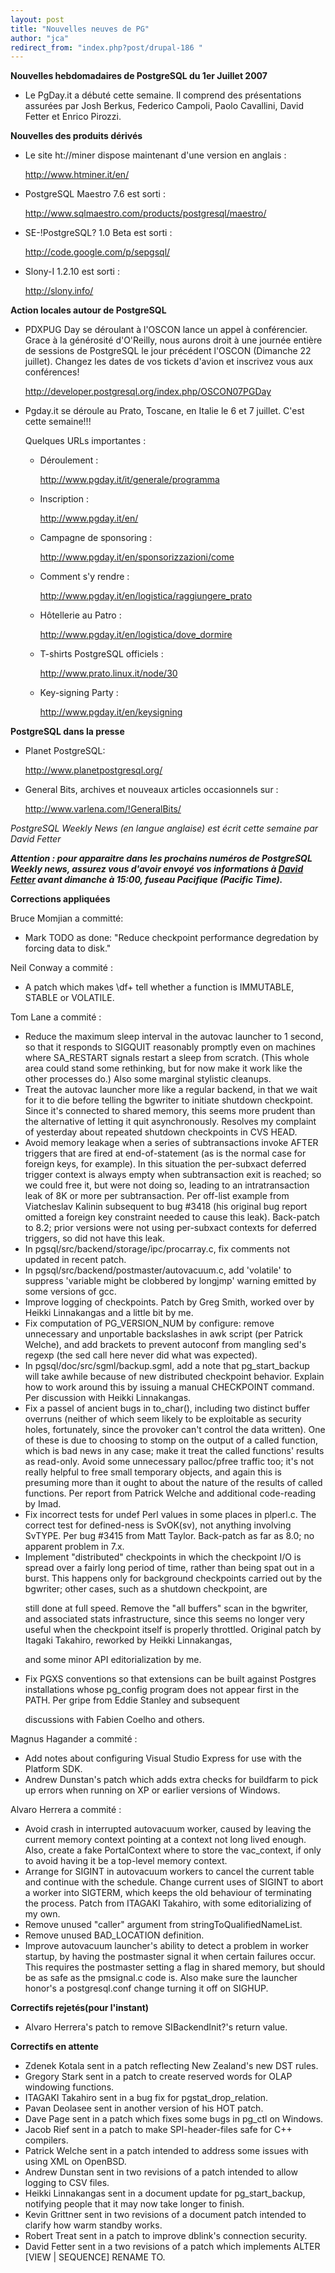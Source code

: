 ```yaml
---
layout: post
title: "Nouvelles neuves de PG"
author: "jca"
redirect_from: "index.php?post/drupal-186 "
---
```



<p><strong>Nouvelles hebdomadaires de PostgreSQL du 1er Juillet 2007</strong></p>

<ul><li><p>Le PgDay.it a débuté cette semaine. Il comprend des présentations assurées par Josh Berkus, Federico Campoli, Paolo Cavallini, David Fetter et Enrico Pirozzi.</p>

</li></ul>

<!--more-->


<strong>Nouvelles des produits dérivés</strong>

<ul>

<li><p>Le site ht://miner dispose maintenant d'une version en anglais&nbsp;:

<a href="http://www.htminer.it/en/">http://www.htminer.it/en/</a></p>

</li>

<li><p>PostgreSQL Maestro 7.6 est sorti&nbsp;:

<a href="http://www.sqlmaestro.com/products/postgresql/maestro/">http://www.sqlmaestro.com/products/postgresql/maestro/</a></p>

</li>

<li><p>SE-!PostgreSQL? 1.0 Beta est sorti&nbsp;:

<a href="http://code.google.com/p/sepgsql/">http://code.google.com/p/sepgsql/</a></p>

</li>

<li><p>Slony-I 1.2.10 est sorti&nbsp;:

<a href="http://slony.info/">http://slony.info/</a></p>

</li>

</ul>

<p><strong>Action locales autour de PostgreSQL</strong></p>

<ul>

<li>PDXPUG Day se déroulant à l'OSCON lance un appel à conférencier. Grace à la générosité d'O'Reilly, nous aurons droit à une journée entière de sessions de PostgreSQL le jour précédent l'OSCON (Dimanche 22 juillet). Changez les dates de vos tickets d'avion et inscrivez vous aux conférences!

<a href="http://developer.postgresql.org/index.php/OSCON07PGDay">http://developer.postgresql.org/index.php/OSCON07PGDay</a></li>

<li>Pgday.it se déroule au Prato, Toscane, en Italie le 6 et 7 juillet. C'est cette semaine!!!

Quelques URLs importantes&nbsp;:

<ul>

<li>Déroulement&nbsp;:

<a href="http://www.pgday.it/it/generale/programma">http://www.pgday.it/it/generale/programma</a></li>

<li>Inscription&nbsp;:

<a href="http://www.pgday.it/en/generale/registrazione%3C/a%3E%3C/li%3E%0A%3Cli%3ESite%20web%20du%20PGDay%C2%A0:%20%0A%3Ca%20href=" http:="" www.pgday.it="" en="">http://www.pgday.it/en/</a></li>

<li>Campagne de sponsoring&nbsp;:

<a href="http://www.pgday.it/en/sponsorizzazioni/come">http://www.pgday.it/en/sponsorizzazioni/come</a></li>

<li>Comment s'y rendre&nbsp;:

<a href="http://www.pgday.it/en/logistica/raggiungere_prato">http://www.pgday.it/en/logistica/raggiungere_prato</a></li>

<li>Hôtellerie au Patro&nbsp;:

<a href="http://www.pgday.it/en/logistica/dove_dormire">http://www.pgday.it/en/logistica/dove_dormire</a></li>

<li>T-shirts PostgreSQL officiels&nbsp;:

<a href="http://www.prato.linux.it/node/30">http://www.prato.linux.it/node/30</a></li>

<li>Key-signing Party&nbsp;:

<a href="http://www.pgday.it/en/keysigning">http://www.pgday.it/en/keysigning</a></li>

</ul>

</li>

</ul>

<p><strong>PostgreSQL dans la presse</strong></p>

<ul>

<li>Planet PostgreSQL: <a href="http://www.planetpostgresql.org/">

http://www.planetpostgresql.org/</a></li>

<li>General Bits, archives et nouveaux articles occasionnels sur&nbsp;:

<a href="http://www.varlena.com/%21GeneralBits/">http://www.varlena.com/!GeneralBits/</a></li>

</ul>

<p><em>

PostgreSQL Weekly News (en langue anglaise) est écrit cette semaine par David Fetter</em></p>

<p><strong><em>Attention&nbsp;: pour apparaitre dans les prochains numéros de PostgreSQL Weekly news, assurez vous d'avoir envoyé vos informations à <a href="mailto:david_at_fetter_dot_org">David Fetter</a> avant dimanche à 15:00, fuseau Pacifique (Pacific Time).</em></strong></p>

<p><strong>Corrections appliquées</strong></p>

<p>

Bruce Momjian a committé:

</p>

<ul>

<li>Mark TODO as done: "Reduce checkpoint performance degredation by forcing data to disk."

</li>

</ul>

Neil Conway a commité&nbsp;:

<ul>

<li>A patch which makes \df+ tell whether a function is IMMUTABLE, STABLE or VOLATILE.

</li>

</ul>

Tom Lane a commité&nbsp;:

<ul>

<li>Reduce the maximum sleep interval in the autovac launcher to 1 second, so that it responds to SIGQUIT reasonably promptly even on machines where SA_RESTART signals restart a sleep from scratch. (This whole area could stand some rethinking, but for now make it work like the other processes do.) Also some marginal stylistic cleanups.

</li>

<li>Treat the autovac launcher more like a regular backend, in that we wait for it to die before telling the bgwriter to initiate shutdown checkpoint. Since it's connected to shared memory, this seems more prudent than the alternative of letting it quit asynchronously. Resolves my complaint of yesterday about repeated shutdown checkpoints in CVS HEAD.

</li>

<li>Avoid memory leakage when a series of subtransactions invoke AFTER triggers that are fired at end-of-statement (as is the normal case for foreign keys, for example). In this situation the per-subxact deferred trigger context is always empty when subtransaction exit is reached; so we could free it, but were not doing so, leading to an intratransaction leak of 8K or more per subtransaction. Per off-list example from Viatcheslav Kalinin subsequent to bug #3418 (his original bug report omitted a foreign key constraint needed to cause this leak). Back-patch to 8.2; prior versions were not using per-subxact contexts for deferred triggers, so did not have this leak.

</li>

<li>In pgsql/src/backend/storage/ipc/procarray.c, fix comments not updated in recent patch.

</li>

<li>In pgsql/src/backend/postmaster/autovacuum.c, add 'volatile' to suppress 'variable might be clobbered by longjmp' warning emitted by some versions of gcc.

</li>

<li>Improve logging of checkpoints. Patch by Greg Smith, worked over by Heikki Linnakangas and a little bit by me.

</li>

<li>Fix computation of PG_VERSION_NUM by configure: remove unnecessary and unportable backslashes in awk script (per Patrick Welche), and add brackets to prevent autoconf from mangling sed's regexp (the sed call here never did what was expected).

</li>

<li>In pgsql/doc/src/sgml/backup.sgml, add a note that pg_start_backup will take awhile because of new distributed checkpoint behavior. Explain how to work around this by issuing a manual CHECKPOINT command. Per discussion with Heikki Linnakangas.

</li>

<li>Fix a passel of ancient bugs in to_char(), including two distinct buffer overruns (neither of which seem likely to be exploitable as security holes, fortunately, since the provoker can't control the data written). One of these is due to choosing to stomp on the output of a called function, which is bad news in any case; make it treat the called functions' results as read-only. Avoid some unnecessary palloc/pfree traffic too; it's not really helpful to free small temporary objects, and again this is presuming more than it ought to about the nature of the results of called functions. Per report from Patrick Welche and additional code-reading by Imad.

</li>

<li>Fix incorrect tests for undef Perl values in some places in plperl.c. The correct test for defined-ness is SvOK(sv), not anything involving SvTYPE. Per bug #3415 from Matt Taylor. Back-patch as far as 8.0; no apparent problem in 7.x.

</li>

<li>Implement "distributed" checkpoints in which the checkpoint I/O is spread over a fairly long period of time, rather than being spat out in a burst. This happens only for background checkpoints carried out by the bgwriter; other cases, such as a shutdown checkpoint, are

still done at full speed. Remove the "all buffers" scan in the bgwriter, and associated stats infrastructure, since this seems no longer very useful when the checkpoint itself is properly throttled. Original patch by Itagaki Takahiro, reworked by Heikki Linnakangas,

and some minor API editorialization by me.

</li>

<li>Fix PGXS conventions so that extensions can be built against Postgres installations whose pg_config program does not appear first in the PATH. Per gripe from Eddie Stanley and subsequent

discussions with Fabien Coelho and others.

</li>

</ul>

Magnus Hagander a commité&nbsp;:

<ul>

<li>Add notes about configuring Visual Studio Express for use with the Platform SDK.

</li>

<li>Andrew Dunstan's patch which adds extra checks for buildfarm to pick up errors when running on XP or earlier versions of Windows.

</li>

</ul>

Alvaro Herrera a commité&nbsp;:

<ul>

<li>Avoid crash in interrupted autovacuum worker, caused by leaving the current memory context pointing at a context not long lived enough. Also, create a fake PortalContext where to store the vac_context, if only to avoid having it be a top-level memory context.

</li>

<li>Arrange for SIGINT in autovacuum workers to cancel the current table and continue with the schedule. Change current uses of SIGINT to abort a worker into SIGTERM, which keeps the old behaviour of terminating the process. Patch from ITAGAKI Takahiro, with some editorializing of my own.

</li>

<li>Remove unused "caller" argument from stringToQualifiedNameList.

</li>

<li>Remove unused BAD_LOCATION definition.

</li>

<li>Improve autovacuum launcher's ability to detect a problem in worker startup, by having the postmaster signal it when certain failures occur. This requires the postmaster setting a flag in shared memory, but should be as safe as the pmsignal.c code is. Also make sure the launcher honor's a postgresql.conf change turning it off on SIGHUP.

</li>

</ul>

<p><strong>Correctifs rejetés(pour l'instant)</strong></p>

<ul>

<li>Alvaro Herrera's patch to remove SIBackendInit?'s return value.</li>

</ul>

<p><strong>Correctifs en attente</strong></p>

<ul>

<li>Zdenek Kotala sent in a patch reflecting New Zealand's new DST rules.

</li>

<li>Gregory Stark sent in a patch to create reserved words for OLAP windowing functions.

</li>

<li>ITAGAKI Takahiro sent in a bug fix for pgstat_drop_relation.

</li>

<li>Pavan Deolasee sent in another version of his HOT patch.

</li>

<li>Dave Page sent in a patch which fixes some bugs in pg_ctl on Windows.

</li>

<li>Jacob Rief sent in a patch to make SPI-header-files safe for C++ compilers.

</li>

<li>Patrick Welche sent in a patch intended to address some issues with using XML on OpenBSD.

</li>

<li>Andrew Dunstan sent in two revisions of a patch intended to allow logging to CSV files.

</li>

<li>Heikki Linnakangas sent in a document update for pg_start_backup, notifying people that it may now take longer to finish.

</li>

<li>Kevin Grittner sent in two revisions of a document patch intended to clarify how warm standby works.

</li>

<li>Robert Treat sent in a patch to improve dblink's connection security.

</li>

<li>David Fetter sent in a two revisions of a patch which implements ALTER [VIEW | SEQUENCE] RENAME TO.

</li>

</ul>